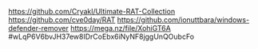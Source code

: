 https://github.com/Cryakl/Ultimate-RAT-Collection
https://github.com/cve0day/RAT
https://github.com/ionuttbara/windows-defender-remover
https://mega.nz/file/XohiGT6A
#wLqP6V6bvJH37ew8IDrCoEbx6iNyNF8jggUnQOubcFo
